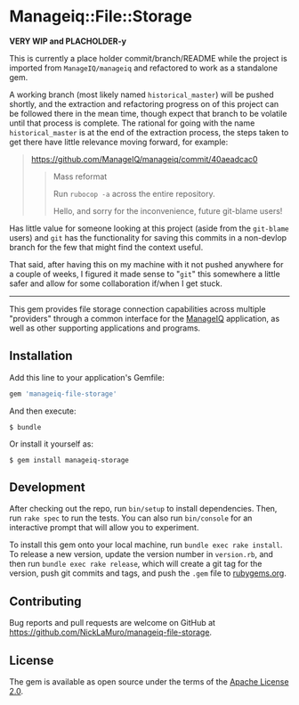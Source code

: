 Manageiq::File::Storage
=======================

**VERY WIP and PLACHOLDER-y**

This is currently a place holder commit/branch/README while the project is
imported from `ManageIQ/manageiq` and refactored to work as a standalone gem.

A working branch (most likely named `historical_master`) will be pushed
shortly, and  the extraction and refactoring progress on of this project can be
followed there in the mean time, though expect that branch to be volatile until
that process is complete.  The rational for going with the name
`historical_master` is at the end of the extraction process, the steps taken to
get there have little relevance moving forward, for example:

> https://github.com/ManageIQ/manageiq/commit/40aeadcac0
> 
> > Mass reformat
> > 
> > Run `rubocop -a` across the entire repository.
> > 
> > Hello, and sorry for the inconvenience, future git-blame users!

Has little value for someone looking at this project (aside from the
`git-blame` users) and `git` has the functionality for saving this commits in a
non-devlop branch for the few that might find the context useful.

That said, after having this on my machine with it not pushed anywhere for a
couple of weeks, I figured it made sense to "`git`" this somewhere a little
safer and allow for some collaboration if/when I get stuck.

* * *


This gem provides file storage connection capabilities across multiple
"providers" through a common interface for the [ManageIQ][] application, as
well as other supporting applications and programs.


Installation
------------

Add this line to your application's Gemfile:

```ruby
gem 'manageiq-file-storage'
```

And then execute:

```console
$ bundle
```

Or install it yourself as:

```console
$ gem install manageiq-storage
```


Development
-----------

After checking out the repo, run `bin/setup` to install dependencies. Then, run
`rake spec` to run the tests. You can also run `bin/console` for an interactive
prompt that will allow you to experiment.

To install this gem onto your local machine, run `bundle exec rake install`. To
release a new version, update the version number in `version.rb`, and then run
`bundle exec rake release`, which will create a git tag for the version, push
git commits and tags, and push the `.gem` file to [rubygems.org][].


Contributing
------------

Bug reports and pull requests are welcome on GitHub at
https://github.com/NickLaMuro/manageiq-file-storage.


License
-------

The gem is available as open source under the terms of the [Apache License
2.0][].


[ManageIQ]:           https://github.com/ManageIQ/manageiq
[rubygems.org]:       https://rubygems.org
[Apache License 2.0]: http://www.apache.org/licenses/LICENSE-2.0
